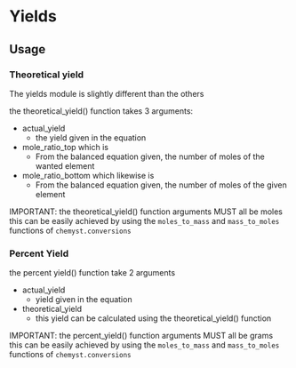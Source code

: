 # Yields

## Usage

### Theoretical yield

The yields module is slightly different than the others  

the theoretical_yield() function takes 3 arguments:

- actual_yield
  - the yield given in the equation
- mole_ratio_top which is
  - From the balanced equation given, the number of moles of the wanted element
- mole_ratio_bottom which likewise is
  - From the balanced equation given, the number of moles of the given element

IMPORTANT: the theoretical_yield() function arguments MUST all be moles  
this can be easily achieved by using the ```moles_to_mass``` and ```mass_to_moles``` functions of ```chemyst.conversions```

### Percent Yield

the percent yield() function take 2 arguments

- actual_yield
  - yield given in the equation
- theoretical_yield
  - this yield can be calculated using the theoretical_yield() function

IMPORTANT: the percent_yield() function arguments MUST all be grams  
this can be easily achieved by using the ```moles_to_mass``` and ```mass_to_moles``` functions of ```chemyst.conversions```